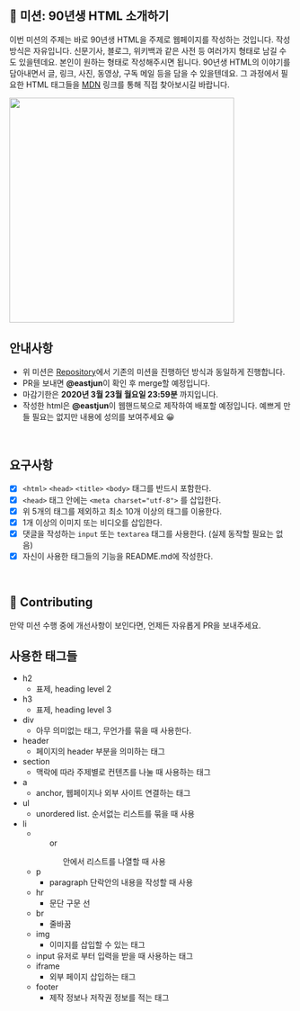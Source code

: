 
## 🚀 미션: 90년생 HTML 소개하기

이번 미션의 주제는 바로 90년생 HTML을 주제로 웹페이지를 작성하는 것입니다.
작성방식은 자유입니다. 
신문기사, 블로그, 위키백과 같은 사전 등 여러가지 형태로 남길 수도 있을텐데요. 본인이 원하는 형태로 작성해주시면 됩니다. 
90년생 HTML의 이야기를 담아내면서 글, 링크, 사진, 동영상, 구독 메일 등을 담을 수 있을텐데요. 그 과정에서 필요한 HTML 태그들을 [MDN](https://developer.mozilla.org/ko/docs/Web/HTML/Element) 링크를 통해 직접 찾아보시길 바랍니다.

<img src="https://techcourse-storage.s3.ap-northeast-2.amazonaws.com/2020-03-16T10:41:53.786image.png" width="400">

<br/>

## 안내사항

- 위 미션은 [Repository](https://github.com/woowacourse/html)에서 기존의 미션을 진행하던 방식과 동일하게 진행합니다.
- PR을 보내면 **@eastjun**이 확인 후 merge할 예정입니다.
- 마감기한은 **2020년 3월 23월 월요일 23:59분** 까지입니다.
- 작성한 html은  **@eastjun**이 웹핸드북으로 제작하여 배포할 예정입니다. 예쁘게 만들 필요는 없지만 내용에 성의를 보여주세요 😀

<br/>

## 요구사항 

- [x]  `<html>` `<head>` `<title>`  `<body>` 태그를 반드시 포함한다. 
- [x]  `<head>` 태그 안에는 `<meta charset="utf-8">` 를 삽입한다.
- [x]  위 5개의 태그를 제외하고 최소 10개 이상의 태그를 이용한다.
- [x]  1개 이상의 이미지 또는 비디오를 삽입한다.
- [x]  댓글을 작성하는 `input` 또는 `textarea` 태그를 사용한다. (실제 동작할 필요는 없음)
- [x]  자신이 사용한 태그들의 기능을 README.md에 작성한다.

<br/>

## 👏 Contributing

만약 미션 수행 중에 개선사항이 보인다면, 언제든 자유롭게 PR을 보내주세요. 

## 사용한 태그들
* h2
    * 표제, heading level 2
* h3
    * 표제, heading level 3
* div
    * 아무 의미없는 태그, 무언가를 묶을 때 사용한다.
* header
    * 페이지의 header 부분을 의미하는 태그
* section
    * 맥락에 따라 주제별로 컨텐츠를 나눌 때 사용하는 태그
* a
    * anchor, 웹페이지나 외부 사이트 연결하는 태그
* ul
    * unordered list. 순서없는 리스트를 묶을 때 사용
* li
    * <ul> or <ol> 안에서 리스트를 나열할 때 사용
* p
    * paragraph 단락안의 내용을 작성할 때 사용
* hr
    * 문단 구문 선
* br
    * 줄바꿈
* img
    * 이미지를 삽입할 수 있는 태그
* input
    유저로 부터 입력을 받을 때 사용하는 태그
* iframe
    * 외부 페이지 삽입하는 태그
* footer
    * 제작 정보나 저작권 정보를 적는 태그